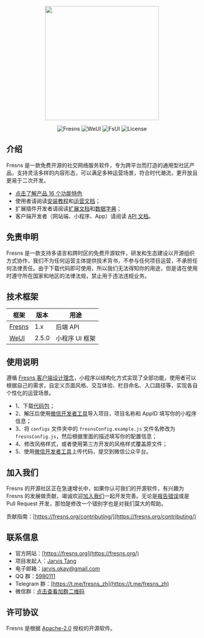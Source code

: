<p align="center"><a href="https://fresns.org" target="_blank"><img src="https://cdn.fresns.cn/images/logo.png" width="300"></a></p>

<p align="center">
<img src="https://img.shields.io/badge/Fresns-1.x-yellow" alt="Fresns">
<img src="https://img.shields.io/badge/WeUI-2.5.0-brightgreen" alt="WeUI">
<img src="https://img.shields.io/badge/FsUI-2.5.0-blue" alt="FsUI">
<img src="https://img.shields.io/badge/License-Apache--2.0-green" alt="License">
</p>

## 介绍

Fresns 是一款免费开源的社交网络服务软件，专为跨平台而打造的通用型社区产品，支持灵活多样的内容形态，可以满足多种运营场景，符合时代潮流，更开放且更易于二次开发。

- [点击了解产品 16 个功能特色](https://fresns.org/guide/features.html)
- 使用者请阅读[安装教程](https://fresns.org/guide/install.html)和[运营文档](https://fresns.org/operating/)；
- 扩展插件开发者请阅读[扩展文档](https://fresns.org/extensions/)和[数据字典](https://fresns.org/database/)；
- 客户端开发者（网站端、小程序、App）请阅读 [API 文档](https://fresns.org/api/)。

## 免责申明

Fresns 是一款支持多语言和跨时区的免费开源软件，研发和生态建设以开源组织方式协作，我们不为任何运营主体提供技术背书，不参与任何项目运营，不承担任何法律责任。由于下载代码即可使用，所以我们无法得知你的用途，但是请在使用时遵守所在国家和地区的法律法规，禁止用于违法违规业务。

## 技术框架

| 框架 | 版本 | 用途 |
| --- | --- | --- |
| [Fresns](https://github.com/fresns/fresns) | 1.x | 后端 API |
| [WeUI](https://github.com/Tencent/weui-wxss) | 2.5.0 | 小程序 UI 框架 |

## 使用说明

遵循 [Fresns 客户端设计理念](https://fresns.org/extensions/idea.html#%E5%AE%A2%E6%88%B7%E7%AB%AF)，小程序以结构化方式实现了全部功能，使用者可以根据自己的需求，自定义页面风格、交互体验、栏目命名、入口路径等，实现各自个性化的运营场景。

- 1、下载[代码包](https://gitee.com/fresns/wechat/releases)；
- 2、解压后使用[微信开发者工具](https://developers.weixin.qq.com/miniprogram/dev/devtools/download.html)导入项目，项目名称和 AppID 填写你的小程序信息；
- 3、将 `configs` 文件夹中的 `fresnsConfig.example.js` 文件名修改为 `fresnsConfig.js`，然后根据里面的描述填写你的配置信息；
- 4、修改风格样式，或者使用第三方开发的风格样式覆盖原文件；
- 5、使用[微信开发者工具](https://developers.weixin.qq.com/miniprogram/dev/devtools/download.html)上传代码，提交到微信公众平台。

## 加入我们

Fresns 的开源社区正在急速增长中，如果你认可我们的开源软件，有兴趣为 Fresns 的发展做贡献，竭诚欢迎[加入我们](https://fresns.org/community/join.html)一起开发完善。无论是[报告错误](https://fresns.org/guide/feedback.html)或是 Pull Request 开发，那怕是修改一个错别字也是对我们莫大的帮助。

贡献指南：[https://fresns.org/contributing/](https://fresns.org/contributing/)

## 联系信息

- 官方网站：[https://fresns.org](https://fresns.org/)
- 项目发起人：[Jarvis Tang](https://tangjie.me/)
- 电子邮箱：[jarvis.okay@gmail.com](mailto:jarvis.okay@gmail.com)
- QQ 群：[5980111](https://qm.qq.com/cgi-bin/qm/qr?k=R2pfcPUd4Nyc87AKdkuHP9yJ0MhddUaz&jump_from=webapi)
- Telegram 群：[https://t.me/fresns_zh](https://t.me/fresns_zh)
- 微信群：[点击查看加群二维码](https://tangjie.me/media/wechat/fresns.jpg)

## 许可协议

Fresns 是根据 [Apache-2.0](https://opensource.org/licenses/Apache-2.0) 授权的开源软件。

